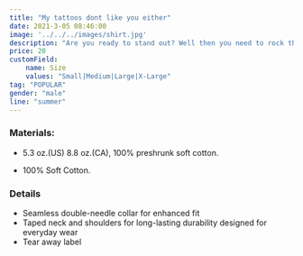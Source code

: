 ```yaml
---
title: "My tattoos dont like you either"
date: 2021-3-05 08:46:00
image: '../../../images/shirt.jpg'
description: "Are you ready to stand out? Well then you need to rock this and show the world how you really feel"
price: 20
customField:
    name: Size
    values: "Small|Medium|Large|X-Large"
tag: "POPULAR"
gender: "male"
line: "summer"
---
```


### Materials:  

- 5.3 oz.(US) 8.8 oz.(CA), 100% preshrunk soft cotton.

- 100% Soft Cotton.

### Details 

- Seamless double-needle collar for enhanced fit
- Taped neck and shoulders for long-lasting durability designed for everyday wear
- Tear away label



